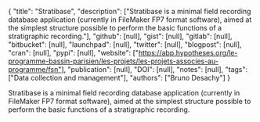{
  "title": "Stratibase",
  "description": ["Stratibase is a minimal field recording database application (currently in FileMaker FP7 format software), aimed at the simplest structure possible to perform the basic functions of a stratigraphic recording."],
  "github": [null],
  "gist": [null],
  "gitlab": [null],
  "bitbucket": [null],
  "launchpad": [null],
  "twitter": [null],
  "blogpost": [null],
  "cran": [null],
  "pypi": [null],
  "website": ["https://abp.hypotheses.org/le-programme-bassin-parisien/les-projets/les-projets-associes-au-programme/fsn"],
  "publication": [null],
  "DOI": [null],
  "notes": [null],
  "tags": ["Data collection and management"],
  "authors": ["Bruno Desachy"]
}

<!-- Generated by csv2md.R – do not edit by hand -->

Stratibase is a minimal field recording database application (currently in FileMaker FP7 format software), aimed at the simplest structure possible to perform the basic functions of a stratigraphic recording.
